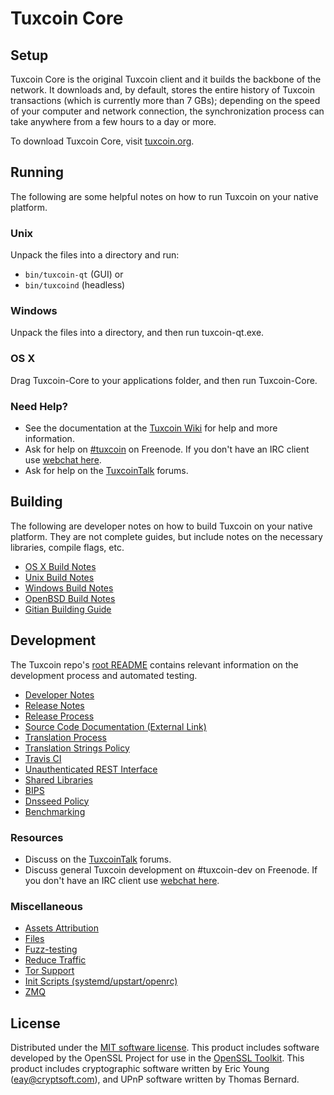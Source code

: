 Tuxcoin Core
=============

Setup
---------------------
Tuxcoin Core is the original Tuxcoin client and it builds the backbone of the network. It downloads and, by default, stores the entire history of Tuxcoin transactions (which is currently more than 7 GBs); depending on the speed of your computer and network connection, the synchronization process can take anywhere from a few hours to a day or more.

To download Tuxcoin Core, visit [tuxcoin.org](https://tuxcoin.org).

Running
---------------------
The following are some helpful notes on how to run Tuxcoin on your native platform.

### Unix

Unpack the files into a directory and run:

- `bin/tuxcoin-qt` (GUI) or
- `bin/tuxcoind` (headless)

### Windows

Unpack the files into a directory, and then run tuxcoin-qt.exe.

### OS X

Drag Tuxcoin-Core to your applications folder, and then run Tuxcoin-Core.

### Need Help?

* See the documentation at the [Tuxcoin Wiki](https://tuxcoin.info/)
for help and more information.
* Ask for help on [#tuxcoin](http://webchat.freenode.net?channels=tuxcoin) on Freenode. If you don't have an IRC client use [webchat here](http://webchat.freenode.net?channels=tuxcoin).
* Ask for help on the [TuxcoinTalk](https://tuxcointalk.io/) forums.

Building
---------------------
The following are developer notes on how to build Tuxcoin on your native platform. They are not complete guides, but include notes on the necessary libraries, compile flags, etc.

- [OS X Build Notes](build-osx.md)
- [Unix Build Notes](build-unix.md)
- [Windows Build Notes](build-windows.md)
- [OpenBSD Build Notes](build-openbsd.md)
- [Gitian Building Guide](gitian-building.md)

Development
---------------------
The Tuxcoin repo's [root README](/README.md) contains relevant information on the development process and automated testing.

- [Developer Notes](developer-notes.md)
- [Release Notes](release-notes.md)
- [Release Process](release-process.md)
- [Source Code Documentation (External Link)](https://dev.visucore.com/tuxcoin/doxygen/)
- [Translation Process](translation_process.md)
- [Translation Strings Policy](translation_strings_policy.md)
- [Travis CI](travis-ci.md)
- [Unauthenticated REST Interface](REST-interface.md)
- [Shared Libraries](shared-libraries.md)
- [BIPS](bips.md)
- [Dnsseed Policy](dnsseed-policy.md)
- [Benchmarking](benchmarking.md)

### Resources
* Discuss on the [TuxcoinTalk](https://tuxcointalk.io/) forums.
* Discuss general Tuxcoin development on #tuxcoin-dev on Freenode. If you don't have an IRC client use [webchat here](http://webchat.freenode.net/?channels=tuxcoin-dev).

### Miscellaneous
- [Assets Attribution](assets-attribution.md)
- [Files](files.md)
- [Fuzz-testing](fuzzing.md)
- [Reduce Traffic](reduce-traffic.md)
- [Tor Support](tor.md)
- [Init Scripts (systemd/upstart/openrc)](init.md)
- [ZMQ](zmq.md)

License
---------------------
Distributed under the [MIT software license](/COPYING).
This product includes software developed by the OpenSSL Project for use in the [OpenSSL Toolkit](https://www.openssl.org/). This product includes
cryptographic software written by Eric Young ([eay@cryptsoft.com](mailto:eay@cryptsoft.com)), and UPnP software written by Thomas Bernard.
